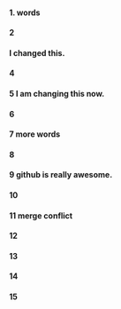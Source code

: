 #### 1. words
#### 2
#### I changed this.
#### 4
#### 5 I am changing this now.
#### 6
#### 7 more words 
#### 8
#### 9 github is really awesome.
#### 10
#### 11 merge conflict 
#### 12
#### 13
#### 14
#### 15